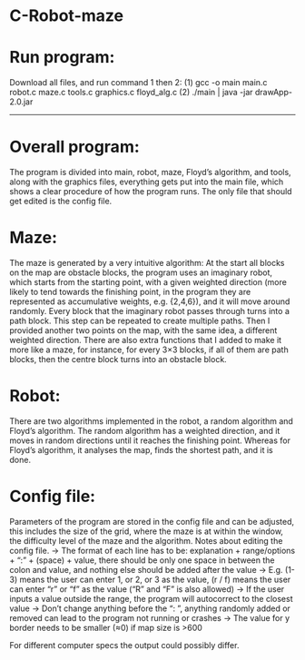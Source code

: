 # C-Robot-maze


# Run program:

Download all files, and run command 1 then 2:
(1)	gcc -o main main.c robot.c maze.c tools.c graphics.c floyd_alg.c
(2)	./main | java -jar drawApp-2.0.jar

--------------------------------------------------------------------------------------------------------------------------------------------------

# Overall program:

The program is divided into main, robot, maze, Floyd’s algorithm, and tools, along with the graphics files, everything gets put into the main file, which shows a clear procedure of how the program runs. The only file that should get edited is the config file.

# Maze:

The maze is generated by a very intuitive algorithm: At the start all blocks on the map are obstacle blocks, the program uses an imaginary robot, which starts from the starting point, with a given weighted direction (more likely to tend towards the finishing point, in the program they are represented as accumulative weights, e.g. {2,4,6}), and it will move around randomly. Every block that the imaginary robot passes through turns into a path block. This step can be repeated to create multiple paths. Then I provided another two points on the map, with the same idea, a different weighted direction. There are also extra functions that I added to make it more like a maze, for instance, for every 3×3 blocks, if all of them are path blocks, then the centre block turns into an obstacle block.

# Robot:

There are two algorithms implemented in the robot, a random algorithm and Floyd’s algorithm. The random algorithm has a weighted direction, and it moves in random directions until it reaches the finishing point. Whereas for Floyd’s algorithm, it analyses the map, finds the shortest path, and it is done.

# Config file:

Parameters of the program are stored in the config file and can be adjusted, this includes the size of the grid, where the maze is at within the window, the difficulty level of the maze and the algorithm. Notes about editing the config file.
-> The format of each line has to be: explanation + range/options + “:” + (space) + value, there should be only one space in between the colon and value, and nothing else should be added after the value
-> E.g. (1-3) means the user can enter 1, or 2, or 3 as the value, (r / f) means the user can enter “r” or “f” as the value (“R” and “F” is also allowed)
-> If the user inputs a value outside the range, the program will autocorrect to the closest value
-> Don’t change anything before the “: ”, anything randomly added or removed can lead to the program not running or crashes
-> The value for y border needs to be smaller (≈0) if map size is >600

For different computer specs the output could possibly differ.
